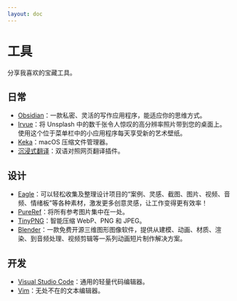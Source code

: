 ```yaml
---
layout: doc
---
```


# 工具

分享我喜欢的宝藏工具。

## 日常

- [Obsidian](https://obsidian.md/)：一款私密、灵活的写作应用程序，能适应你的思维方式。
- [Irvue](https://apps.apple.com/cn/app/irvue/id1039633667)：将 Unsplash 中的数千张令人惊叹的高分辨率照片带到您的桌面上。使用这个位于菜单栏中的小应用程序每天享受新的艺术壁纸。
- [Keka](https://www.keka.io/zh-cn/)：macOS 压缩文件管理器。
- [沉浸式翻译](https://immersivetranslate.com/)：双语对照网页翻译插件。

## 设计

- [Eagle](https://eagle.cool/)：可以轻松收集及整理设计项目的“案例、灵感、截图、图片、视频、音频、情绪板”等各种素材，激发更多创意灵感，让工作变得更有效率！
- [PureRef](https://www.pureref.com/)：将所有参考图片集中在一处。
- [TinyPNG](https://tinypng.com/)：智能压缩 WebP、PNG 和 JPEG。
- [Blender](https://www.blender.org/)：一款免费开源三维图形图像软件，提供从建模、动画、材质、渲染、到音频处理、视频剪辑等一系列动画短片制作解决方案。 

## 开发

- [Visual Studio Code](https://code.visualstudio.com/)：通用的轻量代码编辑器。
- [Vim](https://www.vim.org/)：无处不在的文本编辑器。